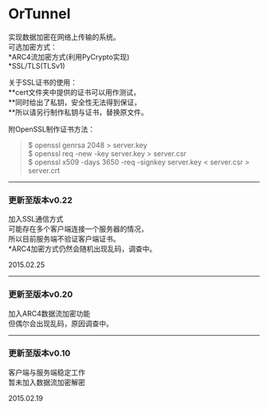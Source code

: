 # OrTunnel  
  
实现数据加密在网络上传输的系统。  
可选加密方式：  
    *ARC4流加密方式(利用PyCrypto实现)  
    *SSL/TLS(TLSv1)  
  
关于SSL证书的使用：  
**cert文件夹中提供的证书可以用作测试，  
**同时给出了私钥，安全性无法得到保证，  
**所以请另行制作私钥与证书，替换原文件。  
  
附OpenSSL制作证书方法：  

>$ openssl genrsa 2048 > server.key  
>$ openssl req -new -key server.key > server.csr  
>$ openssl x509 -days 3650 -req -signkey server.key < server.csr > server.crt  
  

----
### 更新至版本v0.22  
  
加入SSL通信方式  
可能存在多个客户端连接一个服务器的情况，  
所以目前服务端不验证客户端证书。  
*ARC4加密方式仍然会随机出现乱码，调查中。  
  
2015.02.25  
  
----
### 更新至版本v0.20  
  
加入ARC4数据流加密功能  
但偶尔会出现乱码，原因调查中。  
  
----  
### 更新至版本v0.10   
  
客户端与服务端稳定工作  
暂未加入数据流加密解密  
  
2015.02.19  
  
  